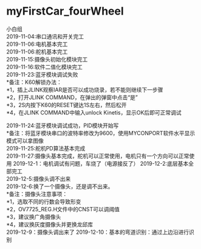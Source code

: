# myFirstCar_fourWheel  
 小白组  
2019-11-04:串口通讯和开关完工  
2019-11-06:电机基本完工  
2019-11-06:舵机基本完工  
2019-11-15:摄像头初始化模块完工    
2019-11-16:软件二值化模块完工  
2019-11-23:蓝牙模块调试失败   
*备注：K60解锁办法：  
*1，插上JLINK观察IAR是否可以成功烧录，若不能则继续下一步骤  
*2，打开JLINK COMMAND，在弹出的弹窗中点击“是”  
*3，2S内按下K60的RESET键达1S左右，然后松开  
*4，在JLINK COMMAND中输入unlock Kinetis，显示OK后即可正常调试  
    
2019-11-24:蓝牙模块调试成功，PID模块开始写  
*备注：将蓝牙模块串口的波特率修改为9600，使用MYCONPORT软件水平显示模式可以拿图像    
2019-11-25:舵机PD算法基本完成  
2019-11-27:摄像头基本完成，舵机可以正常使用，电机只有一个方向可以正常使用
2019-12-1：电机调试有问题，车烧了（电源接反了）
2019-12-2:底层基本全部完工  
2019-12-5:摄像头调不出来  
2019-12-6:换了一个摄像头，还是调不出来。  
*备注：摄像头注意事项：    
*1，选取不同的行数会导致形变   
*2，OV7725_REG.H文件中的CNST可以调阈值  
*3，建议换广角摄像头  
*4，建议换灰度摄像头并更换龙邱库  
2019-12-9：摄像头调出来了
2019-12-10：基本的弯道识别：通过上边沿进行识别  